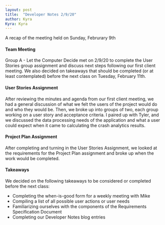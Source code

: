 ```yaml
---
layout: post
title:  "Developer Notes 2/9/20"
author: Kyra
Kyra: Kyra
---
```

 
A recap of the meeting held on Sunday, Februrary 9th

#### Team Meeting 

Group A - Let the Computer Decide met on 2/9/20 to complete the User Stories group assignment and discuss next steps following our first client meeting. We also decided on takeaways that should be completed (or at least contemplated) before the next class on Tuesday, February 11th.

#### User Stories Assignment

After reviewing the minutes and agenda from our first client meeting, we had a general discussion of what we felt the users of the project would do and who they would be. Then, we broke up into groups of two, each group working on a user story and acceptance criteria. I paired up with Tyler, and we discussed the data processing needs of the application and what a user could expect when it came to calculating the crash analytics results.

#### Project Plan Assignment

After completing and turning in the User Stories Assignment, we looked at the requirements for the Project Plan assignment and broke up when the work would be completed.

#### Takeaways

We decided on the following takeaways to be considered or completed before the next class:
* Completing the when-is-good form for a weekly meeting with Mike
* Compiling a list of all possible user actions or user needs
* Familiarizing ourselves with the components of the Requirements Specification Document
* Completing our Developer Notes blog entries


